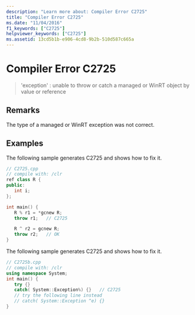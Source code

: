 ```yaml
---
description: "Learn more about: Compiler Error C2725"
title: "Compiler Error C2725"
ms.date: "11/04/2016"
f1_keywords: ["C2725"]
helpviewer_keywords: ["C2725"]
ms.assetid: 13cd5b1b-e906-4cd8-9b2b-510d587c665a
---
```

# Compiler Error C2725

> 'exception' : unable to throw or catch a managed or WinRT object by value or reference

## Remarks

The type of a managed or WinRT exception was not correct.

## Examples

The following sample generates C2725 and shows how to fix it.

```cpp
// C2725.cpp
// compile with: /clr
ref class R {
public:
   int i;
};

int main() {
   R % r1 = *gcnew R;
   throw r1;   // C2725

   R ^ r2 = gcnew R;
   throw r2;   // OK
}
```

The following sample generates C2725 and shows how to fix it.

```cpp
// C2725b.cpp
// compile with: /clr
using namespace System;
int main() {
   try {}
   catch( System::Exception%) {}   // C2725
   // try the following line instead
   // catch( System::Exception ^e) {}
}
```
